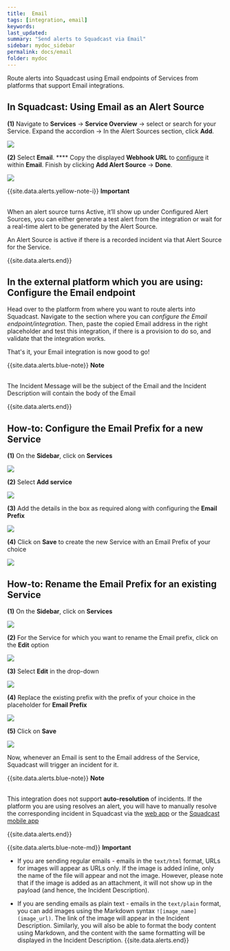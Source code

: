 ```yaml
---
title:  Email
tags: [integration, email]
keywords: 
last_updated: 
summary: "Send alerts to Squadcast via Email"
sidebar: mydoc_sidebar
permalink: docs/email
folder: mydoc
---
```


Route alerts into Squadcast using Email endpoints of Services from platforms that support Email integrations.

## In Squadcast: Using Email as an Alert Source

**(1)** Navigate to **Services** -> **Service Overview** -> select or search for your Service. Expand the accordion -> In the Alert Sources section, click **Add**.

![](<images/Alert_Sources.png>)

**(2)** Select **Email**. **** Copy the displayed **Webhook URL** to [configure](email#how-to-configure-the-email-prefix-for-a-new-service) it within **Email**. Finish by clicking **Add Alert Source** -> **Done**.

![](<images/Email.png>)

{{site.data.alerts.yellow-note-i}}
<b>Important</b><br/><br/>
<p>When an alert source turns Active, it’ll show up under Configured Alert Sources, you can either generate a test alert from the integration or wait for a real-time alert to be generated by the Alert Source.</p>
<p>An Alert Source is active if there is a recorded incident via that Alert Source for the Service.</p>
{{site.data.alerts.end}}

## In the external platform which you are using: Configure the Email endpoint

Head over to the platform from where you want to route alerts into Squadcast. Navigate to the section where you can *configure the Email endpoint/integration*. Then, paste the copied Email address in the right placeholder and test this integration, if there is a provision to do so, and validate that the integration works. 

That's it, your Email integration is now good to go!

{{site.data.alerts.blue-note}}
<b>Note</b>
<br/><br/><p>The Incident Message will be the subject of the Email and the Incident Description will contain the body of the Email</p>
{{site.data.alerts.end}}

## How-to: Configure the Email Prefix for a new Service

**(1)** On the **Sidebar**, click on **Services** 

![](images/integration_1-1.png)

**(2)** Select **Add service** 

![](images/integration_1-2.png)

**(3)** Add the details in the box as required along with configuring the **Email Prefix**

![](images/email_2.png)

**(4)** Click on **Save** to create the new Service with an Email Prefix of your choice

![](images/email_3.png)

## How-to: Rename the Email Prefix for an existing Service

**(1)** On the **Sidebar**, click on **Services** 

![](images/integration_1-1.png)

**(2)** For the Service for which you want to rename the Email prefix, click on the **Edit** option

![](images/email_4.png)

**(3)** Select **Edit** in the drop-down

![](images/email_5.png)

**(4)** Replace the existing prefix with the prefix of your choice in the placeholder for **Email Prefix**

![](images/email_6.png)

**(5)** Click on **Save**

![](images/email_7.png)

Now, whenever an Email is sent to the Email address of the Service, Squadcast will trigger an incident for it.

{{site.data.alerts.blue-note}}
<b>Note</b>
<br/><br/><p>This integration does not support <b>auto-resolution</b> of incidents. If the platform you are using resolves an alert, you will have to manually resolve the corresponding incident in Squadcast via the <a href="https://www.app.squadcast.com">web app</a> or the <a href="using-the-mobile-app">Squadcast mobile app</a></p>
{{site.data.alerts.end}}

{{site.data.alerts.blue-note-md}}
**Important**

- If you are sending regular emails - emails in the `text/html` format, URLs for images will appear as URLs only. If the image is added inline, only the name of the file will appear and not the image. However, please note that if the image is added as an attachment, it will not show up in the payload (and hence, the Incident Description).

- If you are sending emails as plain text - emails in the `text/plain` format, you can add images using the Markdown syntax `![image_name](image_url)`. The link of the image will appear in the Incident Description. Similarly, you will also be able to format the body content using Markdown, and the content with the same formatting will be displayed in the Incident Description.
{{site.data.alerts.end}}